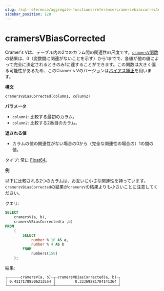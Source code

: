 ```yaml
---
slug: /sql-reference/aggregate-functions/reference/cramersvbiascorrected
sidebar_position: 128
---
```


# cramersVBiasCorrected

Cramer's Vは、テーブル内の2つのカラム間の関連性の尺度です。[`cramersV`関数](./cramersv.md)の結果は、0（変数間に関連がないことを示す）から1までで、各値が他の値によって完全に決定されるときのみ1に達することができます。この関数は大きく偏る可能性があるため、このCramer's Vのバージョンは[バイアス補正](https://en.wikipedia.org/wiki/Cram%C3%A9r%27s_V#Bias_correction)を用います。

**構文**

``` sql
cramersVBiasCorrected(column1, column2)
```

**パラメータ**

- `column1`: 比較する最初のカラム。
- `column2`: 比較する2番目のカラム。

**返される値**

- カラムの値の関連性がない場合の0から（完全な関連性の場合の）1の間の値。

タイプ: 常に [Float64](../../../sql-reference/data-types/float.md)。

**例**

以下に比較される2つのカラムは、お互いに小さな関連性を持っています。`cramersVBiasCorrected`の結果が`cramersV`の結果よりも小さいことに注意してください。

クエリ:

``` sql
SELECT
    cramersV(a, b),
    cramersVBiasCorrected(a ,b)
FROM
    (
        SELECT
            number % 10 AS a,
            number % 4 AS b
        FROM
            numbers(150)
    );
```

結果:

```response
┌──────cramersV(a, b)─┬─cramersVBiasCorrected(a, b)─┐
│ 0.41171788506213564 │         0.33369281784141364 │
└─────────────────────┴─────────────────────────────┘
```
